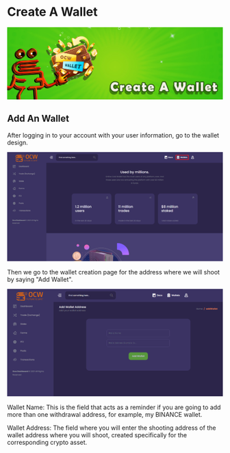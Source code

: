 # Create A Wallet

![Your wallet address is created specifically for you from the moment you register in the system, you can only add your wallet address to the system.](<../.gitbook/assets/1415x475  - Banner- Create A wallet.jpg>)

## Add An Wallet



After logging in to your account with your user information, go to the wallet design.

![](<../.gitbook/assets/1 (3).png>)

Then we go to the wallet creation page for the address where we will shoot by saying "Add Wallet".

![](<../.gitbook/assets/2 (1).png>)

Wallet Name: This is the field that acts as a reminder if you are going to add more than one withdrawal address, for example, my BINANCE wallet.

Wallet Address: The field where you will enter the shooting address of the wallet address where you will shoot, created specifically for the corresponding crypto asset.
